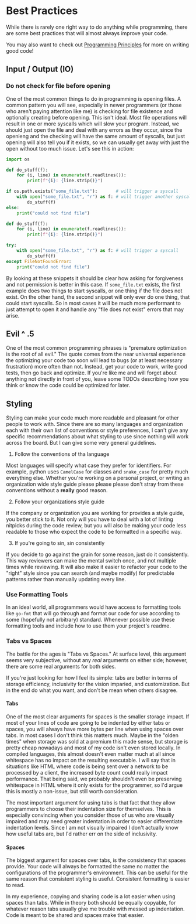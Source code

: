 # Best Practices

While there is rarely one right way to do anything while programming, there are some best practices that will almost
always improve your code.

You may also want to check out [Programming Principles](principles.md) for more on writing good code!

## Input / Output (IO)

### Do not check for file before opening

One of the most common things to do in programming is opening files. A common pattern you will see, especially in newer
programmers (or those who aren't paying attention like me) is checking for file existence and optionally creating before
opening. This isn't ideal. Most file operations will result in one or more syscalls which will slow your program.
Instead, we should just open the file and deal with any errors as they occur, since the openieng and the checking will
have the same amount of syscalls, but just opening will also tell you if it exists, so we can usually get away with just
the open without too much issue. Let's see this in action:

```python
import os

def do_stuff(f):
    for (i, line) in enumerate(f.readlines()):
        print(f"{i}: {line.strip()}")

if os.path.exists("some_file.txt"):       # will trigger a syscall
    with open("some_file.txt", "r") as f: # will trigger another syscall
        do_stuff(f)
else:
    print("could not find file")
```

```python
def do_stuff(f):
    for (i, line) in enumerate(f.readlines()):
        print(f"{i}: {line.strip()}")

try:
    with open("some_file.txt", "r") as f: # will trigger a syscall
        do_stuff(f)
except FileNotFoundError:
    print("could not find file")
```

By looking at these snippets it should be clear how asking for forgiveness and not permission is better in this case. If
`some_file.txt` exists, the first example does two things to start syscalls, or one thing if the file does not exist. On
the other hand, the second snippet will only ever do one thing, that could start syscalls. So in most cases it will be
much more performant to just attempt to open it and handle any "file does not exist" errors that may arise.

## Evil ^ .5

One of the most common programming phrases is "premature optimization is the root of all evil." The quote comes from the
near universal experience the optimizing your code too soon will lead to bugs (or at least necessary frustration) more
often than not. Instead, get your code to work, write good tests, then go back and optimize. If you're like me and will
forget about anything not directly in front of you, leave some TODOs describing how you think or know the code could be
optimized for later.

## Styling

Styling can make your code much more readable and pleasant for other people to work with. Since there are so many
languages and organization each with their own list of conventions or style preferences, I can't give any specific
recommendations about what styling to use since nothing will work across the board. But I can give some very general
guidelines.

1. Follow the conventions of tha language

Most languages will specify what case they prefer for identifiers. For example, python uses `CamelCase` for classes and
`snake_case` for pretty much everything else. Whether you're working on a personal project, or writing an organization
wide style guide please please please don't stray from these conventions without a **really** good reason.

2. Follow your organizations style guide

If the company or organization you are working for provides a style guide, you better stick to it. Not only will you
have to deal with a lot of linting nitpicks during the code review, but you will also be making your code less readable
to those who expect the code to be formatted in a specific way.

3. If you're going to sin, sin consistently

If you decide to go against the grain for some reason, just do it consistently. This way reviewers can make the mental
switch once, and not multiple times while reviewing. It will also make it easier to refactor your code to the "right"
style since you can search (and maybe modify) for predictable patterns rather than manually updating every line.

### Use Formatting Tools

In an ideal world, all programmers would have access to formatting tools like `go-fmt` that will go through and format
our code for use according to some (hopefully not arbitrary) standard. Whenever possible use these formatting tools and
include how to use them your project's readme.

### Tabs vs Spaces

The battle for the ages is "Tabs vs Spaces." At surface level, this argument seems very subjective, without any *real*
arguments on either side; however, there are some real arguments for both sides.

If you're just looking for how I feel its simple: tabs are better in terms of storage efficiency, inclusivity for the
vision imparied, and customization. But in the end do what you want, and don't be mean when others disagree.

#### Tabs

One of the most clear arguments for spaces is the smaller storage impact. If most of your lines of code are going to be
indented by either tabs or spaces, you will always have more bytes per line when using spaces over tabs. In most cases
I don't think this matters much. Maybe in the "olden times" when storage was sold at a premium this made sense, but
storage is pretty cheap nowadays and most of my code isn't even stored locally. In compiled languages, this almost
doesn't even matter much at all since whitespace has no impact on the resulting executable. I will say that in situations
like HTML where code is being sent over a network to be processed by a client, the increased byte count could really impact
performance. That being said, we probably shouldn't even be preserving whitespace in HTML where it only exists for the
programmer, so I'd argue this is mostly a non-issue, but still worth consideration.

The most important argument for using tabs is that fact that they allow programmers to choose their indentation size for
themselves. This is especially convincing when you consider those of us who are visually impaired and may need greater
indentation in order to easier differentiate indentation levels. Since I am not visually impaired I don't actually know
how useful tabs are, but I'd rather err on the side of inclusivity.

#### Spaces

The biggest argument for spaces over tabs, is the consistency that spaces provide. Your code will always be formatted
the same no matter the configurations of the programmer's environment. This can be useful for the same reason that
consistent styling is useful. Consistent formatting is easier to read.

In my experience, copying and sharing code is a lot easier when using spaces than tabs. While in theory both should be
equally copyable, for whatever reason tabs usually give me trouble with messed up indentation. Code is meant to be
shared and spaces make that easier.